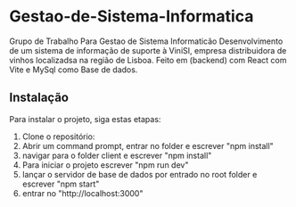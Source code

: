 # Gestao-de-Sistema-Informatica
Grupo de Trabalho Para Gestao de Sistema Informaticão
  Desenvolvimento de um sistema de informação de suporte à ViniSI, empresa distribuidora de vinhos localizadsa na região de Lisboa. Feito em (backend) com React com Vite e MySql como Base de dados.

  
## Instalação
Para instalar o projeto, siga estas etapas:
1. Clone o repositório:
2. Abrir um command prompt, entrar no folder e escrever "npm install"
3. navigar para o  folder client e escrever "npm install"
4. Para iniciar o projeto escrever "npm run dev"
5. lançar o servidor de base de dados por entrado no root folder e escrever "npm start"
6. entrar no "http://localhost:3000"